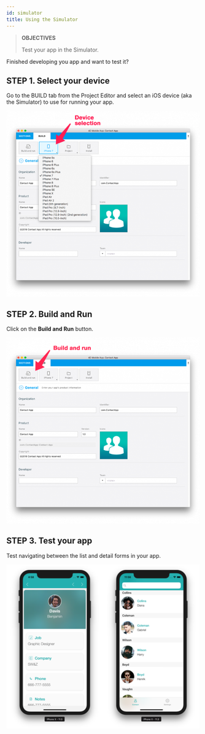 ```yaml
---
id: simulator
title: Using the Simulator
---
```


> **OBJECTIVES**
> 
> Test your app in the Simulator.

Finished developing you app and want to test it?

## STEP 1. Select your device

Go to the BUILD tab from the Project Editor and select an iOS device (aka the Simulator) to use for running your app.

![Device selection](assets/en/test-build/device-selection-4D-for-ios.png)

## STEP 2. Build and Run

Click on the **Build and Run** button.

![Build and Run](assets/en/test-build/build-and-run-4D-for-iOS.png)

## STEP 3. Test your app

Test navigating between the list and detail forms in your app.

![Test in Simulator](assets/en/test-build/simulator-forms-4D-for-iOS.png) 
